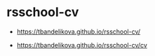 # rsschool-cv
* https://tbandelikova.github.io/rsschool-cv/

* https://tbandelikova.github.io/rsschool-cv/cv
